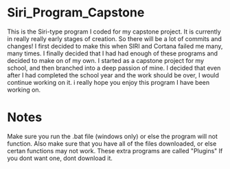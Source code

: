 # Siri_Program_Capstone
This is the Siri-type program I coded for my capstone project. It is currently in really really early stages of creation. So there will be a lot of commits and changes!
I first decided to make this when SIRI and Cortana failed me many, many times. I finally decided that I had had enough of these programs and decided to make on of my own.
I started as a capstone project for my school, and then branched into a deep passion of mine. I decided that even after I had completed the school year and the work should be over, I would continue working on it. i really hope you enjoy this program I have been working on.
# Notes
Make sure you run the .bat file (windows only) or else the program will not function.
Also make sure that you have all of the files downloaded, or else certan functions may not work.
These extra programs are called "Plugins" If you dont want one, dont download it.

